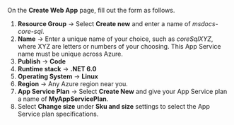 On the **Create Web App** page, fill out the form as follows.

1. **Resource Group** &rarr; Select **Create new** and enter a name of *msdocs-core-sql*.
1. **Name** &rarr; Enter a unique name of your choice, such as *coreSqlXYZ*, where XYZ are letters or numbers of your choosing. This App Service name must be unique across Azure.
1. **Publish** &rarr; **Code**
1. **Runtime stack** &rarr; **.NET 6.0**
1. **Operating System** &rarr; **Linux**
1. **Region** &rarr; Any Azure region near you.
1. **App Service Plan** &rarr; Select **Create New** and give your App Service plan a name of **MyAppServicePlan**.
1. Select **Change size** under **Sku and size** settings to select the App Service plan specifications.